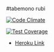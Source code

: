 #tabemono rubi


[![Code Climate](https://codeclimate.com/github/treyyyy/dinner_dash/badges/gpa.svg)](https://codeclimate.com/github/treyyyy/dinner_dash)

[![Test Coverage](https://codeclimate.com/github/treyyyy/dinner_dash/badges/coverage.svg)](https://codeclimate.com/github/treyyyy/dinner_dash)

- [Heroku Link](https://tabemono-rubi.herokuapp.com/)



